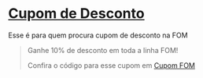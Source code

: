 # [Cupom de Desconto](https://github.com/CupomDeDesconto/Promocoes/blob/main/README.md)
Esse é para quem procura cupom de desconto na FOM
<blockquote cite="https://asasdodesconto.com/desconto/ganhe-10-de-desconto-em-toda-a-linha-fom-2043550"><p>Ganhe 10% de desconto em toda a linha FOM!</p><footer>Confira o código para esse cupom em <a href="https://asasdodesconto.com/desconto/ganhe-10-de-desconto-em-toda-a-linha-fom-2043550">Cupom FOM</a></footer></blockquote>